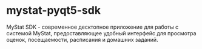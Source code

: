 # mystat-pyqt5-sdk
MyStat SDK - современное десктопное приложение для работы с системой MyStat, предоставляющее удобный интерфейс для просмотра оценок, посещаемости, расписания и домашних заданий.
